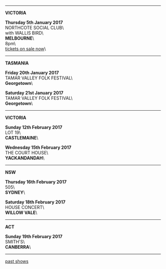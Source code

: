 * * * * *

**VICTORIA**    

**Thursday 5th January 2017**\
NORTHCOTE SOCIAL CLUB\     
with WALLIS BIRD\    
**MELBOURNE**\    
8pm\                 
[tickets on sale now](https://corner.ticketscout.com.au/gigs/5739)\  

* * * * *

**TASMANIA**  

**Friday 20th January 2017**\
TAMAR VALLEY FOLK FESTIVAL\    
**Georgetown**\         

**Saturday 21st January 2017**\
TAMAR VALLEY FOLK FESTIVAL\    
**Georgetown**\         

* * * * *

**VICTORIA**    

**Sunday 12th February 2017**\
LOT 19\     
 **CASTLEMAINE**\          

**Wednesday 15th February 2017**\
THE COURT HOUSE\     
 **YACKANDANDAH**\                

* * * * *

**NSW**    

**Thursday 16th February 2017**\
505\     
 **SYDNEY**\    
        
**Saturday 18th February 2017**\
HOUSE CONCERT\     
 **WILLOW VALE**\                         

* * * * *

**ACT**    

**Sunday 19th February 2017**\
SMITH'S\     
 **CANBERRA**\        

* * * * *

[past shows](?p=shows/archive/)